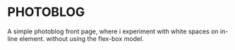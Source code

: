 # PHOTOBLOG
A simple photoblog front page, where i experiment with white spaces on in-line element. without using the flex-box model.
